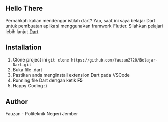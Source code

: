 ## Hello There

Pernahkah kalian mendengar istilah dart? Yap, saat ini saya belajar Dart untuk pembuatan aplikasi menggunakan framwork Flutter. Silahkan pelajari lebih lanjut [Dart](https://dart.dev/)

## Installation

1. Clone project ini ``git clone https://github.com/fauzan2720/Belajar-Dart.git``
2. Buka file .dart
3. Pastikan anda menginstall extension Dart pada VSCode
4. Running file Dart dengan ketik **F5**
5. Happy Coding :)

## Author

Fauzan - Politeknik Negeri Jember

